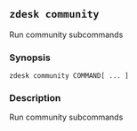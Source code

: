 ## `zdesk community`

Run community subcommands

### Synopsis

    zdesk community COMMAND[ ... ]

### Description

Run community subcommands

